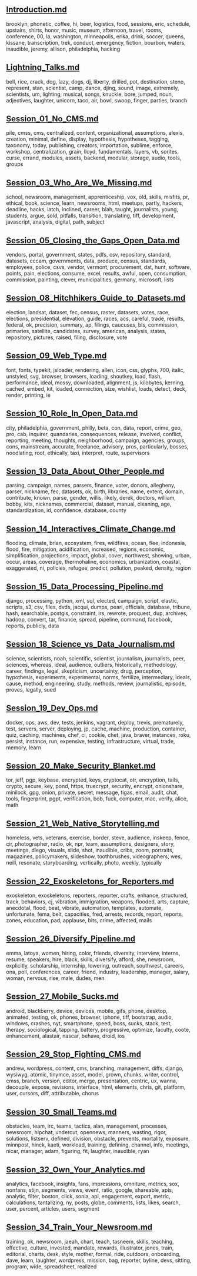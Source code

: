 

 ## [Introduction.md](https://github.com/ryanpitts/srccon-data/blob/master/2014/transcripts/Introduction.md)
brooklyn, phonetic, coffee, hi, beer, logistics, food, sessions, eric, schedule, upstairs, shirts, honor, music, museum, afternoon, travel, rooms, conference, 00, la, washington, minneapolis, erika, drink, soccer, queens, kissane, transcription, trek, conduct, emergency, fiction, bourbon, waters, inaudible, jeremy, allison, philadelphia, hacking

 ## [Lightning_Talks.md](https://github.com/ryanpitts/srccon-data/blob/master/2014/transcripts/Lightning_Talks.md)
bell, rice, crack, dog, lazy, dogs, dj, liberty, drilled, pot, destination, steno, represent, stan, scientist, camp, dance, djing, sound, image, extremely, scientists, um, lighting, musical, songs, knuckle, bore, jumped, noun, adjectives, laughter, unicorn, taco, air, bowl, swoop, finger, parties, branch

 ## [Session_01_No_CMS.md](https://github.com/ryanpitts/srccon-data/blob/master/2014/transcripts/Session_01_No_CMS.md)
pile, cmss, cms, centralized, content, organizational, assumptions, alexis, creation, minimal, define, display, hypothesis, hypotheses, tagging, taxonomy, today, publishing, creators, importation, sublime, enforce, workshop, centralization, grain, lloyd, fundamentals, layers, vb, sorites, curse, errand, modules, assets, backend, modular, storage, audio, tools, groups

 ## [Session_03_Who_Are_We_Missing.md](https://github.com/ryanpitts/srccon-data/blob/master/2014/transcripts/Session_03_Who_Are_We_Missing.md)
school, newsroom, management, apprenticeship, vox, old, skills, misfits, pr, ethical, book, science, learn, newsrooms, html, meetups, partly, hackers, deadline, hacks, latch, inclined, career, blah, taught, journalists, young, students, argue, sold, pitfalls, transition, translating, tiff, development, javascript, analysis, digital, path, subject

 ## [Session_05_Closing_the_Gaps_Open_Data.md](https://github.com/ryanpitts/srccon-data/blob/master/2014/transcripts/Session_05_Closing_the_Gaps_Open_Data.md)
vendors, portal, government, states, pdfs, csv, repository, standard, datasets, cccam, governments, data, produce, census, standards, employees, police, csvs, vendor, vermont, procurement, dat, hunt, software, points, pain, elections, consume, excel, results, awful, open, consumption, commission, painting, clever, municipalities, germany, microsoft, lists

 ## [Session_08_Hitchhikers_Guide_to_Datasets.md](https://github.com/ryanpitts/srccon-data/blob/master/2014/transcripts/Session_08_Hitchhikers_Guide_to_Datasets.md)
election, landsat, dataset, fec, census, raster, datasets, votes, race, elections, presidential, elevation, guide, races, acs, careful, trade, results, federal, ok, precision, summary, ap, filings, caucuses, bls, commission, primaries, satellite, candidates, survey, american, analysis, states, repository, pictures, raised, filing, disclosure, vote

 ## [Session_09_Web_Type.md](https://github.com/ryanpitts/srccon-data/blob/master/2014/transcripts/Session_09_Web_Type.md)
font, fonts, typekit, jsloader, rendering, allen, icon, css, glyphs, 700, italic, unstyled, svg, browser, browsers, loading, shoutkey, load, flash, performance, ideal, mossy, downloaded, alignment, js, kilobytes, kerning, cached, embed, kit, loaded, connection, size, wishlist, loads, detect, deck, render, printing, ie

 ## [Session_10_Role_In_Open_Data.md](https://github.com/ryanpitts/srccon-data/blob/master/2014/transcripts/Session_10_Role_In_Open_Data.md)
city, philadelphia, government, philly, beta, con, data, report, crime, geo, pro, cab, inquirer, quandaries, consequences, release, involved, conflict, reporting, meeting, thoughts, neighborhood, campaign, agencies, groups, cons, mainstream, accurate, freelance, advisory, pros, particularly, bosses, noodlating, root, ethically, taxi, interpret, route, supervisors

 ## [Session_13_Data_About_Other_People.md](https://github.com/ryanpitts/srccon-data/blob/master/2014/transcripts/Session_13_Data_About_Other_People.md)
parsing, campaign, names, parsers, finance, voter, donors, allegheny, parser, nickname, fec, datasets, ok, birth, libraries, name, extent, domain, contribute, known, parse, gender, willis, likely, derek, doctors, william, bobby, kits, nicknames, commercial, dataset, manual, cleaning, age, standardization, id, confidence, database, county

 ## [Session_14_Interactives_Climate_Change.md](https://github.com/ryanpitts/srccon-data/blob/master/2014/transcripts/Session_14_Interactives_Climate_Change.md)
flooding, climate, brian, ecosystem, fires, wildfires, ocean, flee, indonesia, flood, fire, mitigation, acidification, increased, regions, economic, simplification, projections, impact, global, cover, northwest, showing, urban, occur, areas, coverage, thermohaline, economics, urbanization, coastal, exaggerated, ni, policies, refugee, predict, pollution, peaked, density, region

 ## [Session_15_Data_Processing_Pipeline.md](https://github.com/ryanpitts/srccon-data/blob/master/2014/transcripts/Session_15_Data_Processing_Pipeline.md)
django, processing, python, xml, sql, elected, campaign, script, elastic, scripts, s3, csv, files, dvds, jacqui, dumps, pearl, officials, database, tribune, hash, searchable, postgis, constraint, irs, rewrote, proquest, dup, archives, hadoop, convert, tar, finance, spread, pipeline, command, facebook, reports, publicly, data

 ## [Session_18_Science_vs_Data_Journalism.md](https://github.com/ryanpitts/srccon-data/blob/master/2014/transcripts/Session_18_Science_vs_Data_Journalism.md)
science, scientists, noah, scientific, scientist, journalism, journalists, peer, sciences, whereas, ideal, audience, outliers, historically, methodology, career, findings, legal, skepticism, uncertainty, drug, perception, hypothesis, experiments, experimental, norms, fertilize, intermediary, ideals, cause, method, engineering, study, methods, review, journalistic, episode, proves, legally, sued

 ## [Session_19_Dev_Ops.md](https://github.com/ryanpitts/srccon-data/blob/master/2014/transcripts/Session_19_Dev_Ops.md)
docker, ops, aws, dev, tests, jenkins, vagrant, deploy, trevis, prematurely, test, servers, server, deploying, jp, cache, machine, production, container, quiz, caching, machines, chef, ci, cookie, chet, java, braver, instances, roku, persist, instance, run, expensive, testing, infrastructure, virtual, trade, memory, learn

 ## [Session_20_Make_Security_Blanket.md](https://github.com/ryanpitts/srccon-data/blob/master/2014/transcripts/Session_20_Make_Security_Blanket.md)
tor, jeff, pgp, keybase, encrypted, keys, cryptocat, otr, encryption, tails, crypto, secure, key, pond, https, truecrypt, security, encrypt, onionshare, minilock, gpg, onion, private, secret, message, tigas, email, audit, chat, tools, fingerprint, pgpt, verification, bob, fuck, computer, mac, verify, alice, math

 ## [Session_21_Web_Native_Storytelling.md](https://github.com/ryanpitts/srccon-data/blob/master/2014/transcripts/Session_21_Web_Native_Storytelling.md)
homeless, vets, veterans, exercise, border, steve, audience, inskeep, fence, cir, photographer, radio, ok, npr, team, assumptions, designers, story, meetings, diego, visuals, slide, shot, inaudible, cribs, zoom, portraits, magazines, policymakers, slideshow, toothbrushes, videographers, wes, neill, resonate, storyboarding, vertically, photo, weekly, typically

 ## [Session_22_Exoskeletons_for_Reporters.md](https://github.com/ryanpitts/srccon-data/blob/master/2014/transcripts/Session_22_Exoskeletons_for_Reporters.md)
exoskeleton, exoskeletons, reporters, reporter, crafts, enhance, structured, track, behaviors, cj, vibration, immigration, weapons, flooded, arts, capture, anecdotal, flood, beat, vibrate, automation, templates, automate, unfortunate, fema, belt, capacities, fred, arrests, records, report, reports, zones, education, pad, applause, bits, crime, affected, mails

 ## [Session_26_Diversify_Pipeline.md](https://github.com/ryanpitts/srccon-data/blob/master/2014/transcripts/Session_26_Diversify_Pipeline.md)
emma, latoya, women, hiring, color, friends, diversity, interview, interns, resume, speakers, hire, black, skills, diversify, afford, she, newsroom, explicitly, scholarship, internship, lowering, outreach, southwest, careers, ona, poll, conferences, career, friend, industry, leadership, manager, salary, woman, nervous, rise, male, dudes, men

 ## [Session_27_Mobile_Sucks.md](https://github.com/ryanpitts/srccon-data/blob/master/2014/transcripts/Session_27_Mobile_Sucks.md)
android, blackberry, device, devices, mobile, gifs, phone, desktop, animated, testing, ok, phones, browser, iphone, tiff, bootstrap, audio, windows, crashes, nyt, smartphone, speed, boss, sucks, stack, test, therapy, sociological, tapping, battery, progressive, optimize, faculty, coote, enhancement, alastair, nascar, behave, droid, ios

 ## [Session_29_Stop_Fighting_CMS.md](https://github.com/ryanpitts/srccon-data/blob/master/2014/transcripts/Session_29_Stop_Fighting_CMS.md)
andrew, wordpress, content, cms, branching, management, diffs, django, wysiwyg, atomic, tinymce, asset, model, grown, chunks, writer, control, cmss, branch, version, editor, merge, presentation, centric, ux, wanna, decouple, expose, revisions, interface, html, elements, chris, git, platform, user, cursors, diff, attributable, chorus

 ## [Session_30_Small_Teams.md](https://github.com/ryanpitts/srccon-data/blob/master/2014/transcripts/Session_30_Small_Teams.md)
obstacles, team, irc, teams, tactics, alan, management, processes, newsroom, hipchat, undercut, opennews, manners, wasting, rigor, solutions, listserv, defined, division, obstacle, prevents, mortality, exposure, minnpost, hinck, kaeti, workload, training, defining, channel, info, meetings, nicar, manager, adam, figuring, fit, laughter, inaudible, ryan

 ## [Session_32_Own_Your_Analytics.md](https://github.com/ryanpitts/srccon-data/blob/master/2014/transcripts/Session_32_Own_Your_Analytics.md)
analytics, facebook, insights, fans, impressions, omniture, metrics, sox, nonfans, stijn, segments, views, event, ratio, google, shareable, apis, analytic, filter, boston, click, sonia, api, engagement, export, metric, calculations, tantalizing, ny, posts, globe, comments, lists, likes, search, user, percent, articles, users, segment

 ## [Session_34_Train_Your_Newsroom.md](https://github.com/ryanpitts/srccon-data/blob/master/2014/transcripts/Session_34_Train_Your_Newsroom.md)
training, ok, newsroom, jaeah, chart, teach, tasneem, skills, teaching, effective, culture, invested, mandate, rewards, illustrator, jones, train, editorial, charts, desk, style, mother, formal, ride, outdoors, onboarding, dave, learn, laughter, wordpress, mission, bag, reporter, byline, devs, sitting, program, wide, spreadsheet, realized